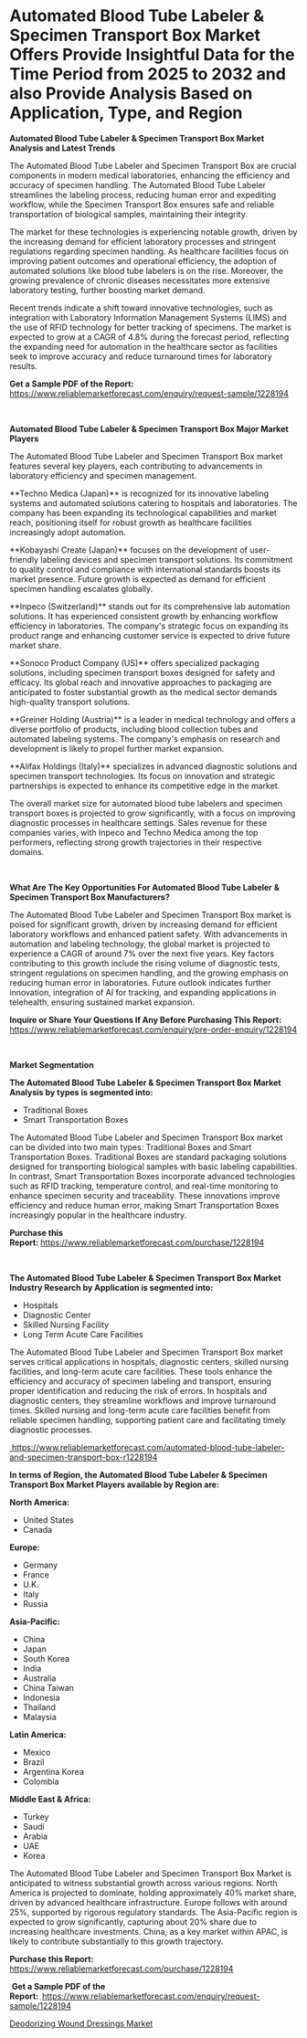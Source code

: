 <p><h1>Automated Blood Tube Labeler & Specimen Transport Box Market Offers Provide Insightful Data for the Time Period from 2025 to 2032 and also Provide Analysis Based on Application, Type, and Region</h1></p><p><strong>Automated Blood Tube Labeler & Specimen Transport Box Market Analysis and Latest Trends</strong></p>
<p><p>The Automated Blood Tube Labeler and Specimen Transport Box are crucial components in modern medical laboratories, enhancing the efficiency and accuracy of specimen handling. The Automated Blood Tube Labeler streamlines the labeling process, reducing human error and expediting workflow, while the Specimen Transport Box ensures safe and reliable transportation of biological samples, maintaining their integrity.</p><p>The market for these technologies is experiencing notable growth, driven by the increasing demand for efficient laboratory processes and stringent regulations regarding specimen handling. As healthcare facilities focus on improving patient outcomes and operational efficiency, the adoption of automated solutions like blood tube labelers is on the rise. Moreover, the growing prevalence of chronic diseases necessitates more extensive laboratory testing, further boosting market demand.</p><p>Recent trends indicate a shift toward innovative technologies, such as integration with Laboratory Information Management Systems (LIMS) and the use of RFID technology for better tracking of specimens. The market is expected to grow at a CAGR of 4.8% during the forecast period, reflecting the expanding need for automation in the healthcare sector as facilities seek to improve accuracy and reduce turnaround times for laboratory results.</p></p>
<p><strong>Get a Sample PDF of the Report:&nbsp;</strong> <a href="https://www.reliablemarketforecast.com/enquiry/request-sample/1228194?utm_campaign=3084&utm_medium=2&utm_source=Github&utm_content=ia&utm_term=05032025&utm_id=automated-blood-tube-labeler-specimen-transport-box">https://www.reliablemarketforecast.com/enquiry/request-sample/1228194</a></p>
<p>&nbsp;</p>
<p><strong>Automated Blood Tube Labeler & Specimen Transport Box Major Market Players</strong></p>
<p><p>The Automated Blood Tube Labeler and Specimen Transport Box market features several key players, each contributing to advancements in laboratory efficiency and specimen management. </p><p>**Techno Medica (Japan)** is recognized for its innovative labeling systems and automated solutions catering to hospitals and laboratories. The company has been expanding its technological capabilities and market reach, positioning itself for robust growth as healthcare facilities increasingly adopt automation.</p><p>**Kobayashi Create (Japan)** focuses on the development of user-friendly labeling devices and specimen transport solutions. Its commitment to quality control and compliance with international standards boosts its market presence. Future growth is expected as demand for efficient specimen handling escalates globally.</p><p>**Inpeco (Switzerland)** stands out for its comprehensive lab automation solutions. It has experienced consistent growth by enhancing workflow efficiency in laboratories. The company's strategic focus on expanding its product range and enhancing customer service is expected to drive future market share.</p><p>**Sonoco Product Company (US)** offers specialized packaging solutions, including specimen transport boxes designed for safety and efficacy. Its global reach and innovative approaches to packaging are anticipated to foster substantial growth as the medical sector demands high-quality transport solutions.</p><p>**Greiner Holding (Austria)** is a leader in medical technology and offers a diverse portfolio of products, including blood collection tubes and automated labeling systems. The company's emphasis on research and development is likely to propel further market expansion.</p><p>**Alifax Holdings (Italy)** specializes in advanced diagnostic solutions and specimen transport technologies. Its focus on innovation and strategic partnerships is expected to enhance its competitive edge in the market.</p><p>The overall market size for automated blood tube labelers and specimen transport boxes is projected to grow significantly, with a focus on improving diagnostic processes in healthcare settings. Sales revenue for these companies varies, with Inpeco and Techno Medica among the top performers, reflecting strong growth trajectories in their respective domains.</p></p>
<p>&nbsp;</p>
<p><strong>What Are The Key Opportunities For Automated Blood Tube Labeler & Specimen Transport Box Manufacturers?</strong></p>
<p><p>The Automated Blood Tube Labeler and Specimen Transport Box market is poised for significant growth, driven by increasing demand for efficient laboratory workflows and enhanced patient safety. With advancements in automation and labeling technology, the global market is projected to experience a CAGR of around 7% over the next five years. Key factors contributing to this growth include the rising volume of diagnostic tests, stringent regulations on specimen handling, and the growing emphasis on reducing human error in laboratories. Future outlook indicates further innovation, integration of AI for tracking, and expanding applications in telehealth, ensuring sustained market expansion.</p></p>
<p><strong>Inquire or Share Your Questions If Any Before Purchasing This Report:</strong> <a href="https://www.reliablemarketforecast.com/enquiry/pre-order-enquiry/1228194?utm_campaign=3084&utm_medium=2&utm_source=Github&utm_content=ia&utm_term=05032025&utm_id=automated-blood-tube-labeler-specimen-transport-box">https://www.reliablemarketforecast.com/enquiry/pre-order-enquiry/1228194</a></p>
<p>&nbsp;</p>
<p><strong>Market Segmentation</strong></p>
<p><strong>The Automated Blood Tube Labeler & Specimen Transport Box Market Analysis by types is segmented into:</strong></p>
<p><ul><li>Traditional Boxes</li><li>Smart Transportation Boxes</li></ul></p>
<p><p>The Automated Blood Tube Labeler and Specimen Transport Box market can be divided into two main types: Traditional Boxes and Smart Transportation Boxes. Traditional Boxes are standard packaging solutions designed for transporting biological samples with basic labeling capabilities. In contrast, Smart Transportation Boxes incorporate advanced technologies such as RFID tracking, temperature control, and real-time monitoring to enhance specimen security and traceability. These innovations improve efficiency and reduce human error, making Smart Transportation Boxes increasingly popular in the healthcare industry.</p></p>
<p><strong>Purchase this Report:&nbsp;</strong><a href="https://www.reliablemarketforecast.com/purchase/1228194?utm_campaign=3084&utm_medium=2&utm_source=Github&utm_content=ia&utm_term=05032025&utm_id=automated-blood-tube-labeler-specimen-transport-box">https://www.reliablemarketforecast.com/purchase/1228194</a></p>
<p>&nbsp;</p>
<p><strong>The Automated Blood Tube Labeler & Specimen Transport Box Market Industry Research by Application is segmented into:</strong></p>
<p><ul><li>Hospitals</li><li>Diagnostic Center</li><li>Skilled Nursing Facility</li><li>Long Term Acute Care Facilities</li></ul></p>
<p><p>The Automated Blood Tube Labeler and Specimen Transport Box market serves critical applications in hospitals, diagnostic centers, skilled nursing facilities, and long-term acute care facilities. These tools enhance the efficiency and accuracy of specimen labeling and transport, ensuring proper identification and reducing the risk of errors. In hospitals and diagnostic centers, they streamline workflows and improve turnaround times. Skilled nursing and long-term acute care facilities benefit from reliable specimen handling, supporting patient care and facilitating timely diagnostic processes.</p></p>
<p><a href="https://www.reliablemarketforecast.com/automated-blood-tube-labeler-and-specimen-transport-box-r1228194?utm_campaign=3084&utm_medium=2&utm_source=Github&utm_content=ia&utm_term=05032025&utm_id=automated-blood-tube-labeler-specimen-transport-box">&nbsp;https://www.reliablemarketforecast.com/automated-blood-tube-labeler-and-specimen-transport-box-r1228194</a></p>
<p><strong>In terms of Region, the Automated Blood Tube Labeler & Specimen Transport Box Market Players available by Region are:</strong></p>
<p>
    <p> <strong> North America: </strong>
        <ul>
            <li>United States</li>
            <li>Canada</li>
        </ul>
        </p> 
    <p> <strong> Europe: </strong>
        <ul>
            <li>Germany</li>
            <li>France</li>
            <li>U.K.</li>
            <li>Italy</li>
            <li>Russia</li>
        </ul>
        </p> 
    <p> <strong> Asia-Pacific: </strong>
        <ul>
            <li>China</li>
            <li>Japan</li>
            <li>South Korea</li>
            <li>India</li>
            <li>Australia</li>
            <li>China Taiwan</li>
            <li>Indonesia</li>
            <li>Thailand</li>
            <li>Malaysia</li>
        </ul>
        </p> 
    <p> <strong> Latin America: </strong>
        <ul>
            <li>Mexico</li>
            <li>Brazil</li>
            <li>Argentina Korea</li>
            <li>Colombia</li>
        </ul>
        </p> 
    <p> <strong> Middle East & Africa: </strong>
        <ul>
            <li>Turkey</li>
            <li>Saudi</li>
            <li>Arabia</li>
            <li>UAE</li>
            <li>Korea</li>
        </ul>
    </p>
    </p>
<p><p>The Automated Blood Tube Labeler and Specimen Transport Box Market is anticipated to witness substantial growth across various regions. North America is projected to dominate, holding approximately 40% market share, driven by advanced healthcare infrastructure. Europe follows with around 25%, supported by rigorous regulatory standards. The Asia-Pacific region is expected to grow significantly, capturing about 20% share due to increasing healthcare investments. China, as a key market within APAC, is likely to contribute substantially to this growth trajectory.</p></p>
<p><strong>Purchase this Report: </strong><a href="https://www.reliablemarketforecast.com/purchase/1228194?utm_campaign=3084&utm_medium=2&utm_source=Github&utm_content=ia&utm_term=05032025&utm_id=automated-blood-tube-labeler-specimen-transport-box">https://www.reliablemarketforecast.com/purchase/1228194</a></p>
<p>&nbsp;<strong>Get a Sample PDF of the Report:&nbsp;&nbsp;</strong><a href="https://www.reliablemarketforecast.com/enquiry/request-sample/1228194?utm_campaign=3084&utm_medium=2&utm_source=Github&utm_content=ia&utm_term=05032025&utm_id=automated-blood-tube-labeler-specimen-transport-box">https://www.reliablemarketforecast.com/enquiry/request-sample/1228194</a></p>
<p><strong></strong></p>
<p><p><a href="https://github.com/klaassenmackenzie6/Market-Research-Report-List-1/blob/main/deodorizing-wound-dressings-market.md?utm_campaign=3084&utm_medium=2&utm_source=Github&utm_content=ia&utm_term=05032025&utm_id=automated-blood-tube-labeler-specimen-transport-box">Deodorizing Wound Dressings Market</a></p></p>